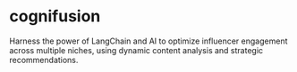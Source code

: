 # cognifusion
Harness the power of LangChain and AI to optimize influencer engagement across multiple niches, using dynamic content analysis and strategic recommendations.
